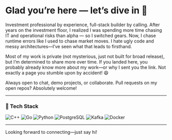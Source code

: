 # Glad you’re here — let’s dive in 🚀

Investment professional by experience, full-stack builder by calling. After years on the investment floor, I realized I was spending more time chasing IT and operational risks than alpha — so I switched gears. Now, I chase runtime errors like I used to chase market moves. I hate ugly code and messy architectures—I’ve seen what that leads to firsthand.

Most of my work is private (not mysterious, just not built for broad release), but I’m determined to share more over time. If you landed here, you probably already know more about my work—or why I sent you the link. Not exactly a page you stumble upon by accident! 😄

Always open to chat, demo projects, or collaborate. Pull requests on my open repos? Absolutely welcome!

---

### 🧰 Tech Stack

![C++](https://img.shields.io/badge/-C++-00599C?logo=c%2B%2B&logoColor=white&style=flat-square)
![Go](https://img.shields.io/badge/-Go-00ADD8?logo=go&logoColor=white&style=flat-square)
![Python](https://img.shields.io/badge/-Python-3776AB?logo=python&logoColor=white&style=flat-square)
![PostgreSQL](https://img.shields.io/badge/-PostgreSQL-4169E1?logo=postgresql&logoColor=white&style=flat-square)
![Kafka](https://img.shields.io/badge/-Kafka-231F20?logo=apache-kafka&logoColor=white&style=flat-square)
![Docker](https://img.shields.io/badge/-Docker-2496ED?logo=docker&logoColor=white&style=flat-square)

---

Looking forward to connecting—just say hi!
